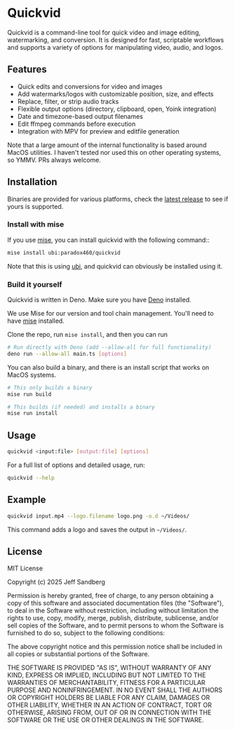 # Quickvid

Quickvid is a command-line tool for quick video and image editing, watermarking, and conversion. It is designed for fast, scriptable workflows and supports a variety of options for manipulating video, audio, and logos.

## Features

- Quick edits and conversions for video and images
- Add watermarks/logos with customizable position, size, and effects
- Replace, filter, or strip audio tracks
- Flexible output options (directory, clipboard, open, Yoink integration)
- Date and timezone-based output filenames
- Edit ffmpeg commands before execution
- Integration with MPV for preview and editfile generation

Note that a large amount of the internal functionality is based around MacOS utilities. I haven't tested nor used this on other operating systems, so YMMV. PRs always welcome.

## Installation

Binaries are provided for various platforms, check the [latest release](https://github.com/paradox460/quickvid/releases/latest) to see if yours is supported.

### Install with mise
If you use [mise](https://mise.jdx.dev), you can install quickvid with the following command::

```sh
mise install ubi:paradox460/quickvid
```

Note that this is using [ubi](https://github.com/houseabsolute/ubi), and quickvid can obviously be installed using it.

### Build it yourself

Quickvid is written in Deno. Make sure you have [Deno](https://deno.com/) installed.

We use Mise for our version and tool chain management. You'll need to have [mise](https://mise.jdx.dev) installed.

Clone the repo, run `mise install`, and then you can run

```sh
# Run directly with Deno (add --allow-all for full functionality)
deno run --allow-all main.ts [options]
```

You can also build a binary, and there is an install script that works on MacOS systems.

```sh
# This only builds a binary
mise run build

# This builds (if needed) and installs a binary
mise run install
```

## Usage

```sh
quickvid <input:file> [output:file] [options]
```

For a full list of options and detailed usage, run:

```sh
quickvid --help
```

## Example

```sh
quickvid input.mp4 --logo.filename logo.png -o.d ~/Videos/
```

This command adds a logo and saves the output in `~/Videos/`.


## License

MIT License

Copyright (c) 2025 Jeff Sandberg

Permission is hereby granted, free of charge, to any person obtaining a copy
of this software and associated documentation files (the "Software"), to deal
in the Software without restriction, including without limitation the rights
to use, copy, modify, merge, publish, distribute, sublicense, and/or sell
copies of the Software, and to permit persons to whom the Software is
furnished to do so, subject to the following conditions:

The above copyright notice and this permission notice shall be included in all
copies or substantial portions of the Software.

THE SOFTWARE IS PROVIDED "AS IS", WITHOUT WARRANTY OF ANY KIND, EXPRESS OR
IMPLIED, INCLUDING BUT NOT LIMITED TO THE WARRANTIES OF MERCHANTABILITY,
FITNESS FOR A PARTICULAR PURPOSE AND NONINFRINGEMENT. IN NO EVENT SHALL THE
AUTHORS OR COPYRIGHT HOLDERS BE LIABLE FOR ANY CLAIM, DAMAGES OR OTHER
LIABILITY, WHETHER IN AN ACTION OF CONTRACT, TORT OR OTHERWISE, ARISING FROM,
OUT OF OR IN CONNECTION WITH THE SOFTWARE OR THE USE OR OTHER DEALINGS IN THE
SOFTWARE.
